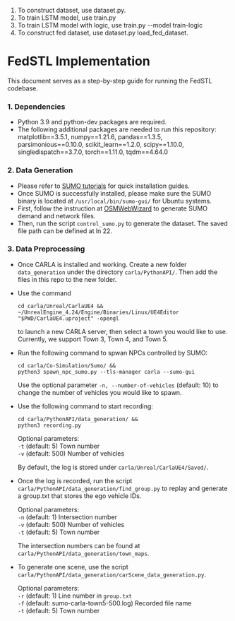 1. To construct dataset, use dataset.py.
2. To train LSTM model, use train.py
3. To train LSTM model with logic, use train.py --model train-logic
4. To construct fed dataset, use dataset.py load_fed_dataset.


FedSTL Implementation 
===============

This document serves as a step-by-step guide for running the FedSTL codebase. 

### 1. Dependencies
- Python 3.9 and python-dev packages are required. 
- The following additional packages are needed to run this repository: 
matplotlib==3.5.1, numpy==1.21.6, pandas==1.3.5, parsimonious==0.10.0, scikit_learn==1.2.0, scipy==1.10.0, singledispatch==3.7.0, torch==1.11.0, tqdm==4.64.0

### 2. Data Generation 
- Please refer to [SUMO tutorials](https://sumo.dlr.de/docs/Tutorials/index.html) for quick installation guides. 
- Once SUMO is successfully installed, please make sure the SUMO binary is located at `/usr/local/bin/sumo-gui/` for Ubuntu systems. 
- First, follow the instruction at [OSMWebWizard](https://sumo.dlr.de/docs/Tutorials/OSMWebWizard.html) to generate SUMO demand and network files.  
- Then, run the script `control_sumo.py` to generate the dataset. The saved file path can be defined at ln 22. 

### 3. Data Preprocessing 
- Once CARLA is installed and working. Create a new folder `data_generation` under the directory `carla/PythonAPI/`. Then add the files in this repo to the new folder. 

- Use the command 
    ```
    cd carla/Unreal/CarlaUE4 &&
    ~/UnrealEngine_4.24/Engine/Binaries/Linux/UE4Editor "$PWD/CarlaUE4.uproject" -opengl
    ```
    to launch a new CARLA server, then select a town you would like to use. Currently, we support Town 3, Town 4, and Town 5. 

- Run the following command to spwan NPCs controlled by SUMO: 
    ```
    cd carla/Co-Simulation/Sumo/ &&
    python3 spawn_npc_sumo.py --tls-manager carla --sumo-gui
    ```
    Use the optional parameter `-n, --number-of-vehicles` (default: 10) to change the number of vehicles you would like to spawn. 

- Use the following command to start recording:
    ```
    cd carla/PythonAPI/data_generation/ &&
	python3 recording.py
    ```
    Optional parameters:\
    `-t` (default: 5) Town number\
    `-v` (default: 500) Number of vehicles

    By default, the log is stored under `carla/Unreal/CarlaUE4/Saved/`.

- Once the log is recorded, run the script `carla/PythonAPI/data_generation/find_group.py` to replay and generate a group.txt that stores the ego vehicle IDs. 

    Optional parameters:\
    `-n` (default: 1) Intersection number\
    `-v` (default: 500) Number of vehicles\
    `-t` (default: 5) Town number

    The intersection numbers can be found at `carla/PythonAPI/data_generation/town_maps`. 

- To generate one scene, use the script `carla/PythonAPI/data_generation/carScene_data_generation.py`. 

    Optional parameters:\
    `-r` (default: 1) Line number in `group.txt`\
    `-f` (default: sumo-carla-town5-500.log) Recorded file name\
    `-t` (default: 5) Town number
